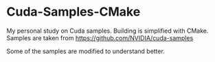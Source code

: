 # Cuda-Samples-CMake
My personal study on Cuda samples. Building is simplified with CMake. Samples are taken from https://github.com/NVIDIA/cuda-samples

Some of the samples are modified to understand better.